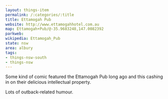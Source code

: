 ```yaml
---
layout: things-item
permalink: /:categories/:title
title: Ettamogah Pub
website: http://www.ettamogahhotel.com.au
map: Ettamogah+Pub/@-35.9683248,147.0082392
parkweb: 
wikipedia: Ettamogah_Pub
state: nsw
area: albury
tags:
- things-nsw-south
- things-nsw
---
```


Some kind of comic featured the Ettamogah Pub long ago and this cashing in on their delicious intellectual property.

Lots of outback-related humour.
